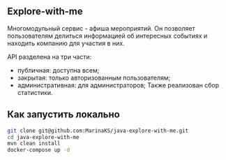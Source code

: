 ## Explore-with-me
Многомодульный сервис - афиша мероприятий.
Он позволяет пользователям делиться информацией об интересных событиях и находить компанию для участия в них. 

API разделена на три части:
- публичная: доступна всем;
- закрытая: только авторизованным пользователям;
- административная: для администраторов;
Также реализован сбор статистики.
## Как запустить локально
```bash
git clone git@github.com:MarinaKS/java-explore-with-me.git
cd java-explore-with-me
mvn clean install
docker-compose up -d
```
   
